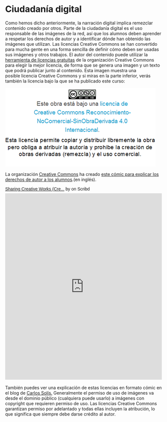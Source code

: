 # Ciudadanía digital

Como hemos dicho anteriormente, la narración digital implica remezclar contenido creado por otros. Parte de la ciudadanía digital es el uso responsable de las imágenes de la red, así que los alumnos deben aprender a respetar los derechos de autor y a identificar dónde han obtenido las imágenes que utilizan. Las licencias Creative Commons se han convertido para mucha gente en una forma sencilla de definir cómo deben ser usadas sus imágenes y otros trabajos. El autor del contenido puede utilizar la [herramienta de licencias gratuitas](https://creativecommons.org/choose/) de la organización Creative Commons para elegir la mejor licencia, de forma que se genera una imagen y un texto que podrá publicar junto al contenido. Esta imagen muestra una posible licencia Creative Commons y si miras en la parte inferior, verás también la licencia bajo la que se ha publicado este curso:


[![licencia CC](img/1_licencias.png)](https://creativecommons.org/licenses/by-nc-nd/4.0/)


La organización [Creative Commons](https://creativecommons.org/) ha creado [este cómic para explicar los derechos de autor a los alumnos](https://wiki.creativecommons.org/wiki/Sharing_Creative_Works).(en inglés).

<p  style="   margin: 12px auto 6px auto;   font-family: Helvetica,Arial,Sans-serif;   font-style: normal;   font-variant: normal;   font-weight: normal;   font-size: 14px;   line-height: normal;   font-size-adjust: none;   font-stretch: normal;   -x-system-font: none;   display: block;"   ><a title="View Sharing Creative Works (Creative Commons) on Scribd" href="https://www.scribd.com/document/2227656/Sharing-Creative-Works-Creative-Commons#from_embed"  style="text-decoration: underline;">Sharing Creative Works (Cre...</a> by <a title="View 's profile on Scribd" href="undefined#from_embed"  style="text-decoration: underline;"></a> on Scribd</p><iframe class="scribd_iframe_embed" title="Sharing Creative Works (Creative Commons)" src="https://www.scribd.com/embeds/2227656/content?start_page=1&view_mode=scroll&show_recommendations=true&access_key=key-1fexe7nmaykd7v62xiwe" data-auto-height="true" data-aspect-ratio="null" scrolling="no" width="100%" height="600" frameborder="0"></iframe> 
  
También puedes ver una explicación de estas licencias en formato cómic en el blog de [Carlos Solís.](https://azkware.files.wordpress.com/2010/08/nerdson216es.png) Generalmente el permiso de uso de imágenes va desde el dominio público (cualquiera puede usarlo) a imágenes con copyright que requieren permiso de uso. Las licencias Creative Commons garantizan permiso por adelantado y todas ellas incluyen la atribución, lo que significa que siempre debe darse crédito al autor.

